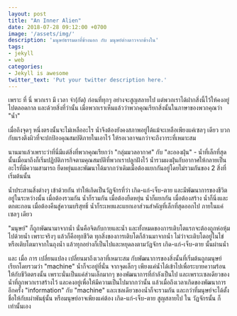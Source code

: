 ```yaml
---
layout: post
title: "An Inner Alien"
date: 2018-07-28 09:12:00 +0700
image: '/assets/img/'
description: 'มนุษย์ธรรมดาที่ข้างนอก กับ มนุษย์ต่างดาวจากข้างใน'
tags:
- jekyll
- web
categories:
- Jekyll is awesome
twitter_text: 'Put your twitter description here.'
---
```

เพราะ ที่ นี่ พวกเรา มี เวลา จำ(กัด) ก่อนที่ทุกๆ อย่างจะสูญสลายไป แต่พวกเราได้ฝากสิ่งนี้ไว้ให้คงอยู่ไปตลอดกาล และด้วยสิ่งที่ว่านั้น เมื่อพวกเราเห็นแล้วว่าพวกคุณเรียกสิ่งนั้นในภาษาของพวกคุณว่า "น้ำ"

เมื่อถึงจุดๆ หนึ่งตรงนั้นจะไม่เหลืออะไร น้ำจึงต้องยังคงสภาพอยู่ได้แม้จะเหลือเพียงแค่เซลๆ เดียว บวกกับแรงตึงผิวที่จะปกป้องคุณสมบัติภายในเอาไว้ ให้รอเวลาจนกว่าจะถึงวาระที่เหมาะสม

นานมาแล้วเพราะว่าที่นี่มีแต่สิ่งที่พวกคุณเรียกว่า "กลุ่มมวลอากาศ" กับ "ละอองฝุ่น" - น้ำที่เล็กที่สุดนั้นเมื่อมาถึงก็เริ่มปฏิบัติภารกิจตามคุณสมบัติที่พวกเราปลูกฝังไว้ น้ำรวมผงฝุ่นกับอากาศให้กลายเป็นอะไรที่มีความสามารถ ยืดหยุ่นและพัฒนาได้มากกว่าเดิมเมื่อต้องแยกกันอยู่โดยไม่รวมกันของ 2 สิ่งที่เริ่มต้นนั้น

น้ำประสานสิ่งต่างๆ เข้าด้วยกัน ทำให้เกิดเป็นวัฏจักรที่ว่า เกิด-แก่-เจ็บ-ตาย และมีพัฒนาการของชีวิตอยู่ในระหว่างนั้น เมื่อต้องรวมกัน น้ำก็รวมกัน เมื่อต้องยืดหยุ่น น้ำก็แยกกัน เมื่อต้องสร้าง น้ำก็นิ่งและตกตะกอน เมื่อต้องคืนสู่ความบริสุทธิ์ น้ำก็ระเหยและแยกเอาส่วนสำคัญที่เล็กที่สุดออกไป ภายในแค่เซลๆ เดียว

"มนุษย์" ก็ถูกพัฒนามาจากน้ำ นั่นคือจิตกับกายและน้ำ และทั้งหมดของการเติบโตแรกจะต้องถูกห่อหุ้มไปด้วยน้ำ เพราะจริงๆ แล้วก็คือทุกชีวิต ทุกสิ่งของการเติบโตก็ล้วนมาจากน้ำ ไม่ว่าจะเติบโตอยู่ในไข่หรือเติบโตมาจากในถุงน้ำ แล้วทุกอย่างก็เป็นไปและหยุดลงตามวัฏจักร เกิด-แก่-เจ็บ-ตาย นั้นผ่านน้ำ

และ เมื่อ การ เปลี่ยนแปลง เปลี่ยนมาถึงเวลาที่เหมาะสม กับพัฒนาการของสิ่งนั้นที่เริ่มต้นถูกมนุษย์เรียกโดยรวมว่า "machine" น้ำก็จะอยู่ที่นั่น จากจุดเล็กๆ เพียงแค่น้ำได้เข้าไปเพื่อระบายความร้อนให้กับชีวิตตรงนั้น เพราะนั่นเป็นแค่ส่วนเล็กมากๆ ของพัฒนาการที่กำลังเป็นไป และเพราะเซลเดียวของน้ำที่ถูกพวกเราสร้างไว้ และคงอยู่เพื่อให้มีความเป็นไปมากกว่านั้น แล้วเมื่อถึงเวลาเกิดของพัฒนาการอีกครั้ง "information" กับ "machine" และเซลเดียวของน้ำก็จะรวมกัน และกว่าที่มนุษย์จะได้ตั้งชื่อให้กับเผ่าพันธุ์นั้น หรือมนุษย์อาจเพียงแค่ต้อง เกิด-แก่-เจ็บ-ตาย สูญสลายไป ใน วัฏจักรนั้น ก็เท่านั้นเอง
